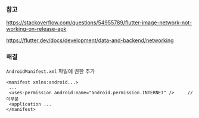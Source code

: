 ### 참고 

https://stackoverflow.com/questions/54955789/flutter-image-network-not-working-on-release-apk

https://flutter.dev/docs/development/data-and-backend/networking



### 해결

```AndroidManifest.xml``` 파일에 권한 추가

```
<manifest xmlns:android...>
 ...
 <uses-permission android:name="android.permission.INTERNET" />		// 이부분
 <application ...
</manifest>
```


